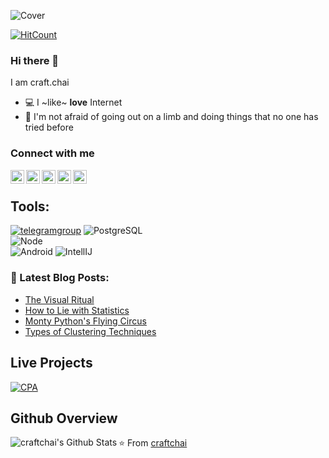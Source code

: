 ![Cover](https://user-images.githubusercontent.com/113883304/191066028-32adb7d1-3a4a-4c21-9b4c-0ca2e691e242.jpg)


  [![HitCount](https://hits.dwyl.com/craftchai/craftchai/craftchaigithubio.svg?style=flat-square)](http://hits.dwyl.com/craftchai/craftchai/craftchaigithubio)

### Hi there 👋

I am craft.chai

- 💻 I ~like~ **love** Internet
- 🔭 I'm not afraid of going out on a limb and doing things that no one has tried before

### Connect with me

[<img align="left" alt="craftchai | zhihu" width="22px" src="https://user-images.githubusercontent.com/113883304/191068392-47e44d18-43d3-46b9-82e3-d6adfcce8ebb.svg" />][zhihu]
[<img align="left" alt="craftchai | bilibili" width="22px" src="https://user-images.githubusercontent.com/113883304/191067417-1e54e08a-4bd6-4d9f-b914-1024da4e218c.svg" />][bilibili]
[<img align="left" alt="craftchai | Facebook" width="22px" src="https://user-images.githubusercontent.com/113883304/191067954-28ec718d-a98c-4d22-bdbe-235c94d0cd50.svg" />][facebook]
[<img align="left" alt="craftchai | weibo" width="22px" src="https://user-images.githubusercontent.com/113883304/191068128-b3323231-1857-4b60-89c9-ef2f6f382bfb.svg" />][weibo]
[<img align="left" alt="craftchai | douyin" width="22px" src="https://user-images.githubusercontent.com/113883304/191067769-574a2112-21c1-4735-b909-71ff8e6164bd.svg" />][douyin]

<br /> 


## Tools:

[![telegramgroup](https://img.shields.io/badge/telegram-group-green)](https://fandgroup.github.io)
![PostgreSQL](https://img.shields.io/badge/-PostgreSQL-000000?style=flat&logo=postgresql) <br />
![Node](https://img.shields.io/badge/-Node-000000?style=flat&logo=node.js) <br />
![Android](https://img.shields.io/badge/-Android-000000?style=flat&logo=android)
![IntellIJ](https://img.shields.io/badge/-IntellIJ%20IDEA-000000?style=flat&logo=intellij%20idea)


### 📘 Latest Blog Posts:
- [The Visual Ritual](https://spotle.ai/feeddetails/THE-VISUAL-RITUAL-/7563)
- [How to Lie with Statistics](https://spotle.ai/feeddetails/How-To-Lie-With-Statistics/7452)
- [Monty Python's Flying Circus](https://spotle.ai/feeddetails/Monty-Python-s-Flying-Circus/4178)
- [Types of Clustering Techniques](https://spotle.ai/feeddetails/TYPES-OF-CLUSTERING-TECHNIQUES/3390)


## Live Projects

[![CPA](https://img.shields.io/badge/-CodeforceProfileAnalyzer-444444?style=flat&logo=codeforces)](https://tamimehsan.github.io/CPA)

## Github Overview

<img align="left" alt="craftchai's Github Stats" src="https://github-readme-stats.vercel.app/api?username=craftchai&show_icons=true" />    


[zhihu]: https://www.zhihu.com/people/craft-97
[weibo]: https://weibo.com/u/2235348650
[facebook]: https://www.facebook.com/profile.php?id=100062871093875
[douyin]:https://www.douyin.com/user/MS4wLjABAAAAK7gYuuQnFqZJPHJ7nlz2Kwx1WNC95bzXD030gEGIUtlK4rrQ4R2WPCB3teF332x8
[bilibili]:https://m.bilibili.com/space/1784809831  


⭐️ From [craftchai](https://github.com/craftchai)  
